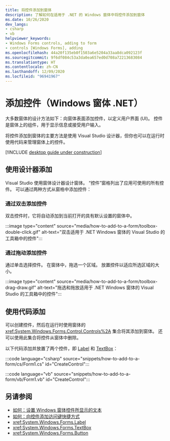 ```yaml
---
title: 将控件添加到窗体
description: 了解如何在适用于 .NET 的 Windows 窗体中将控件添加到窗体
ms.date: 10/26/2020
dev_langs:
- csharp
- vb
helpviewer_keywords:
- Windows Forms controls, adding to form
- controls [Windows Forms], adding
ms.openlocfilehash: 44a20f135eb0f1503a6e5204a33aa8dca092123f
ms.sourcegitcommit: 9f6df084c53a3da0ea657ed0d708a72213683084
ms.translationtype: HT
ms.contentlocale: zh-CN
ms.lasthandoff: 12/09/2020
ms.locfileid: "96941967"
---
```

# <a name="add-a-control-windows-forms-net"></a>添加控件（Windows 窗体 .NET）

大多数窗体的设计方法如下：向窗体表面添加控件，以定义用户界面 (UI)。 控件是窗体上的组件，用于显示信息或接受用户输入。<!-- TODO For more information about controls, see [Forms overview](..\forms\overview.md). -->

将控件添加到窗体的主要方法是使用 Visual Studio 设计器，但你也可以在运行时使用代码来管理窗体上的控件。

[!INCLUDE [desktop guide under construction](../../includes/desktop-guide-preview-note.md)]

## <a name="add-with-designer"></a>使用设计器添加

Visual Studio 使用窗体设计器设计窗体。 “控件”窗格列出了应用可使用的所有控件。 可以通过两种方式从窗格中添加控件：

### <a name="add-the-control-by-double-clicking"></a>通过双击添加控件

双击控件时，它将自动添加到当前打开的具有默认设置的窗体中。

:::image type="content" source="media/how-to-add-to-a-form/toolbox-double-click.gif" alt-text="双击适用于 .NET Windows 窗体的 Visual Studio 的工具箱中的控件":::

### <a name="add-the-control-by-drawing"></a>通过拖动添加控件

通过单击选择控件。 在窗体中，拖选一个区域。 放置控件以适应所选区域的大小。

:::image type="content" source="media/how-to-add-to-a-form/toolbox-drag-draw.gif" alt-text="拖选和拖放适用于 .NET Windows 窗体的 Visual Studio 的工具箱中的控件":::

## <a name="add-with-code"></a>使用代码添加

可以创建控件，然后在运行时使用窗体的 <xref:System.Windows.Forms.Control.Controls%2A> 集合将其添加到窗体。 还可以使用此集合将控件从窗体中删除。

以下代码添加并放置了两个控件，即 [Label](xref:System.Windows.Forms.Label) 和 [TextBox](xref:System.Windows.Forms.TextBox)：

:::code language="csharp" source="snippets/how-to-add-to-a-form/cs/Form1.cs" id="CreateControl":::

:::code language="vb" source="snippets/how-to-add-to-a-form/vb/Form1.vb" id="CreateControl":::

## <a name="see-also"></a>另请参阅

- [如何：设置 Windows 窗体控件所显示的文本](how-to-set-the-display-text.md)
- [如何：向控件添加访问键快捷方式](how-to-create-access-keys.md)
- <xref:System.Windows.Forms.Label>
- <xref:System.Windows.Forms.TextBox>
- <xref:System.Windows.Forms.Button>
